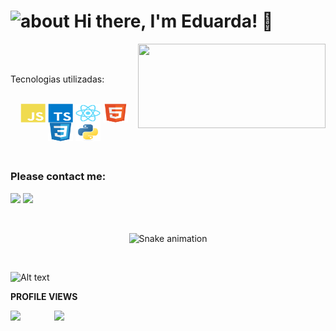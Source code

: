 # <img width="30" alt="about" src="https://cdn.iconscout.com/icon/free/png-256/javascript-2752148-2284965.png">  Hi there, I'm Eduarda! 👋

<img align="right" width="300" height=135 src="https://i.imgur.com/gBxP6oJ.gif" /> 
<br>
<br> 

Tecnologias utilizadas: 

<div  align="center"> 
  <div style="display: inline_block"><br>
  <img align="center" alt="Rafa-Js" height="30" width="40" src="https://raw.githubusercontent.com/devicons/devicon/master/icons/javascript/javascript-plain.svg">
  <img align="center" alt="Rafa-Ts" height="30" width="40" src="https://raw.githubusercontent.com/devicons/devicon/master/icons/typescript/typescript-plain.svg">
  <img align="center" alt="Rafa-React" height="30" width="40" src="https://raw.githubusercontent.com/devicons/devicon/master/icons/react/react-original.svg">
  <img align="center" alt="Rafa-HTML" height="30" width="40" src="https://raw.githubusercontent.com/devicons/devicon/master/icons/html5/html5-original.svg">
  <img align="center" alt="Rafa-CSS" height="30" width="40" src="https://raw.githubusercontent.com/devicons/devicon/master/icons/css3/css3-original.svg">
  <img align="center" alt="Rafa-Python" height="30" width="40" src="https://raw.githubusercontent.com/devicons/devicon/master/icons/python/python-original.svg">
  </div>
  <br>

  
</div>

  ##

### Please contact me: 
  <a href = "mailto:eduardafreire115@gmail.com"><img src="https://img.shields.io/badge/-Gmail-%23333?style=for-the-badge&logo=gmail&logoColor=white" target="_blank"></a>
    <a href="https://www.linkedin.com/in/maria-eduarda-d-218822219//" target="_blank"><img src="https://img.shields.io/badge/-LinkedIn-%230077B5?style=for-the-badge&logo=linkedin&logoColor=white" target="_blank"></a>
    
<br>
  
<div align="center">
  
  ![Snake animation](https://github.com/MariaE-duarda/MariaE-duarda/blob/output/github-contribution-grid-snake.svg)
  </div>
  
	
<br>
  

	

<p align="center">

![Alt text](https://spotify-recently-played-readme.vercel.app/api?user=kmo4u3wdb0fmn3i0ynxfobesp&count=3&width=1000)

 __PROFILE VIEWS__  <br>

<img align="" width="130px" src="https://img.shields.io/github/followers/MariaE-duarda?label=Followers&style=social" /> <img align="left" width="70px" src="https://visitor-badge.laobi.icu/badge?page_id=MariaE-duarda.visitor-badge" />

